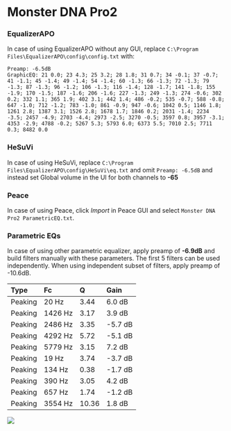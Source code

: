 # Monster DNA Pro2

### EqualizerAPO
In case of using EqualizerAPO without any GUI, replace `C:\Program Files\EqualizerAPO\config\config.txt`
with:
```
Preamp: -6.5dB
GraphicEQ: 21 0.0; 23 4.3; 25 3.2; 28 1.8; 31 0.7; 34 -0.1; 37 -0.7; 41 -1.1; 45 -1.4; 49 -1.4; 54 -1.4; 60 -1.3; 66 -1.3; 72 -1.3; 79 -1.3; 87 -1.3; 96 -1.2; 106 -1.3; 116 -1.4; 128 -1.7; 141 -1.8; 155 -1.9; 170 -1.5; 187 -1.6; 206 -1.6; 227 -1.3; 249 -1.3; 274 -0.6; 302 0.2; 332 1.1; 365 1.9; 402 3.1; 442 1.4; 486 -0.2; 535 -0.7; 588 -0.8; 647 -1.0; 712 -1.2; 783 -1.0; 861 -0.9; 947 -0.6; 1042 0.5; 1146 1.8; 1261 2.8; 1387 3.1; 1526 2.8; 1678 1.7; 1846 0.2; 2031 -1.4; 2234 -3.5; 2457 -4.9; 2703 -4.4; 2973 -2.5; 3270 -0.5; 3597 0.8; 3957 -3.1; 4353 -2.9; 4788 -0.2; 5267 5.3; 5793 6.0; 6373 5.5; 7010 2.5; 7711 0.3; 8482 0.0
```

### HeSuVi
In case of using HeSuVi, replace `C:\Program Files\EqualizerAPO\config\HeSuVi\eq.txt` and omit `Preamp:
-6.5dB` and instead set Global volume in the UI for both channels to **-65**

### Peace
In case of using Peace, click *Import* in Peace GUI and select `Monster DNA Pro2 ParametricEQ.txt`.

### Parametric EQs
In case of using other parametric equalizer, apply preamp of **-6.9dB** and build filters manually
with these parameters. The first 5 filters can be used independently.
When using independent subset of filters, apply preamp of -10.6dB.

| Type    | Fc      |     Q | Gain    |
|:--------|:--------|:------|:--------|
| Peaking | 20 Hz   |  3.44 | 6.0 dB  |
| Peaking | 1426 Hz |  3.17 | 3.9 dB  |
| Peaking | 2486 Hz |  3.35 | -5.7 dB |
| Peaking | 4292 Hz |  5.72 | -5.1 dB |
| Peaking | 5779 Hz |  3.15 | 7.2 dB  |
| Peaking | 19 Hz   |  3.74 | -3.7 dB |
| Peaking | 134 Hz  |  0.38 | -1.7 dB |
| Peaking | 390 Hz  |  3.05 | 4.2 dB  |
| Peaking | 657 Hz  |  1.74 | -1.2 dB |
| Peaking | 3554 Hz | 10.36 | 1.8 dB  |

![](https://raw.githubusercontent.com/jaakkopasanen/AutoEq/master/results/innerfidelity/sbaf-serious/Monster%20DNA%20Pro2/Monster%20DNA%20Pro2.png)